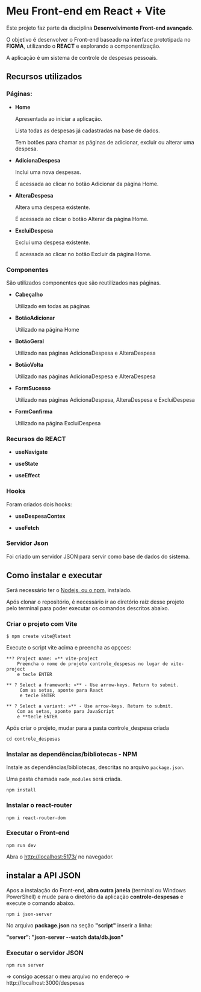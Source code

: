 # Meu Front-end em React + Vite

Este projeto faz parte da disciplina **Desenvolvimento Front-end avançado**.

O objetivo é desenvolver o Front-end baseado na  interface prototipada no **FIGMA**, 
utilizando o **REACT** e explorando a componentização.

A aplicação é um sistema de controle de despesas pessoais.

## Recursos utilizados

### Páginas:
    
- **Home** 

    Apresentada ao iniciar a aplicação.
    
    Lista todas as despesas já cadastradas na base de dados.
    
    Tem botões para chamar as páginas de adicionar, excluir ou alterar uma despesa.


- **AdicionaDespesa** 

    Inclui uma nova despesas. 
    
    É acessada ao clicar no botão Adicionar da página Home.

    
- **AlteraDespesa**

    Altera uma despesa existente.
    
    É acessada ao clicar o botão Alterar da página Home.

    
 - **ExcluiDespesa**

    Exclui uma despesa  existente.
  
    É acessada ao clicar no botão Excluir da página Home.

### Componentes

São utilizados componentes que são reutilizados nas páginas.


- **Cabeçalho** 

    Utilizado em todas as páginas


- **BotãoAdicionar** 

    Utilizado na página Home 
    

- **BotãoGeral** 

    Utilizado nas páginas AdicionaDespesa e AlteraDespesa


- **BotãoVolta** 

    Utilizado nas páginas AdicionaDespesa e AlteraDespesa


- **FormSucesso** 

    Utilizado nas páginas AdicionaDespesa,  AlteraDespesa e ExcluiDespesa


- **FormConfirma** 

    Utilizado na página ExcluiDespesa
    
### Recursos do REACT

- **useNavigate**


- **useState**


- **useEffect**

### Hooks
Foram criados dois hooks: 

- **useDespesaContex**
 

- **useFetch**


### Servidor Json

Foi criado um servidor JSON para servir como base de dados do sistema.

## Como instalar e executar

Será necessário ter o [Nodejs, ou o npm,](https://nodejs.org/en/download/) instalado. 

Após clonar o repositório, é necessário ir ao diretório raiz desse projeto pelo terminal 
para poder executar os comandos descritos abaixo.

### Criar o projeto com Vite

```
$ npm create vite@latest
```

Execute o script vite acima e preencha as opçoes:

```
**? Project name: »** vite-project
    Preencha o nome do projeto controle_despesas no lugar de vite-project
    e tecle ENTER
```

```
** ? Select a framework: »** - Use arrow-keys. Return to submit.
     Com as setas, aponte para React 
     e tecle ENTER
```

```
** ? Select a variant: »** - Use arrow-keys. Return to submit.
    Com as setas, aponte para JavaScript
    e **tecle ENTER       
```

Após criar o projeto, mudar para a pasta controle_despesa criada

```
cd controle_despesas
```


### Instalar as dependências/bibliotecas - NPM

Instale as dependências/bibliotecas, descritas no arquivo `package.json`.

Uma pasta chamada `node_modules` será criada.

```
npm install
```

### Instalar o react-router
```
npm i react-router-dom
```

### Executar o Front-end

```
npm run dev
```

Abra o [http://localhost:5173/](http://localhost:5173) no navegador.



## instalar a API JSON 

Apos a instalação do Front-end, **abra outra janela** (terminal ou Windows PowerShell) e
mude para o diretório da aplicação **controle-despesas** e execute o comando abaixo.

```
npm i json-server
```

No arquivo **package.json** na seção **"script"** inserir a linha:

**"server": "json-server --watch data/db.json"**

### Executar o servidor JSON

```
npm run server
```

=> consigo acessar o meu arquivo no endereço =>  http://localhost:3000/despesas






